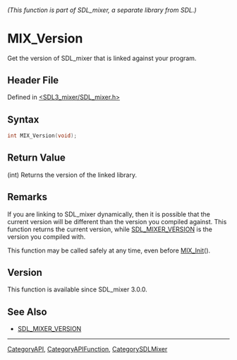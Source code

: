 ###### (This function is part of SDL_mixer, a separate library from SDL.)
# MIX_Version

Get the version of SDL_mixer that is linked against your program.

## Header File

Defined in [<SDL3_mixer/SDL_mixer.h>](https://github.com/libsdl-org/SDL_mixer/blob/main/include/SDL3_mixer/SDL_mixer.h)

## Syntax

```c
int MIX_Version(void);
```

## Return Value

(int) Returns the version of the linked library.

## Remarks

If you are linking to SDL_mixer dynamically, then it is possible that the
current version will be different than the version you compiled against.
This function returns the current version, while
[SDL_MIXER_VERSION](SDL_MIXER_VERSION) is the version you compiled with.

This function may be called safely at any time, even before
[MIX_Init](MIX_Init)().

## Version

This function is available since SDL_mixer 3.0.0.

## See Also

- [SDL_MIXER_VERSION](SDL_MIXER_VERSION)

----
[CategoryAPI](CategoryAPI), [CategoryAPIFunction](CategoryAPIFunction), [CategorySDLMixer](CategorySDLMixer)

